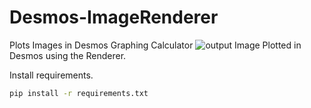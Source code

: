 # Desmos-ImageRenderer
Plots Images in Desmos Graphing Calculator
![output](https://user-images.githubusercontent.com/87863471/136710600-3ba77f16-d3aa-4747-a6e7-59aa4bfb5603.jpeg)
Image Plotted in Desmos using the Renderer.

Install requirements.
```sh
pip install -r requirements.txt
```
